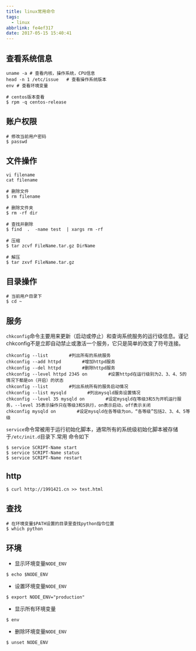 ```yaml
---
title: linux常用命令
tags:
  - linux
abbrlink: fe4ef317
date: 2017-05-15 15:40:41
---
```


## 查看系统信息

```
uname -a # 查看内核，操作系统，CPU信息 
head -n 1 /etc/issue   # 查看操作系统版本
env # 查看环境变量

# centos版本查看
$ rpm -q centos-release

```
## 账户权限
```
# 修改当前用户密码
$ passwd
```
## 文件操作

```
vi filename
cat filename

# 删除文件
$ rm filename

# 删除文件夹
$ rm -rf dir

# 查找并删除
$ find  .  -name test  | xargs rm -rf   

# 压缩
$ tar zcvf FileName.tar.gz DirName

# 解压
$ tar zxvf FileName.tar.gz
```
## 目录操作

```
# 当前用户目录下
$ cd ~

```

## 服务
`chkconfig`命令主要用来更新（启动或停止）和查询系统服务的运行级信息。谨记chkconfig不是立即自动禁止或激活一个服务，它只是简单的改变了符号连接。
```
chkconfig --list        #列出所有的系统服务
chkconfig --add httpd        #增加httpd服务
chkconfig --del httpd        #删除httpd服务
chkconfig --level httpd 2345 on        #设置httpd在运行级别为2、3、4、5的情况下都是on（开启）的状态
chkconfig --list        #列出系统所有的服务启动情况
chkconfig --list mysqld        #列出mysqld服务设置情况
chkconfig --level 35 mysqld on        #设定mysqld在等级3和5为开机运行服务，--level 35表示操作只在等级3和5执行，on表示启动，off表示关闭
chkconfig mysqld on        #设定mysqld在各等级为on，“各等级”包括2、3、4、5等级
```
`service`命令常被用于运行初始化脚本，通常所有的系统级初始化脚本被存储于`/etc/init.d`目录下.常用 命令如下
```
$ service SCRIPT-Name start
$ service SCRIPT-Name status
$ service SCRIPT-Name restart

```

## http
```
$ curl http://1991421.cn >> test.html

```
## 查找
```
# 在环境变量$PATH设置的目录里查找python指令位置
$ which python

```

## 环境
+ 显示环境变量`NODE_ENV`
```
$ echo $NODE_ENV
```
+ 设置环境变量`NODE_ENV`
```
$ export NODE_ENV="production"
```
+ 显示所有环境变量
```
$ env
```
+ 删除环境变量`NODE_ENV`
```
$ unset NODE_ENV
```
